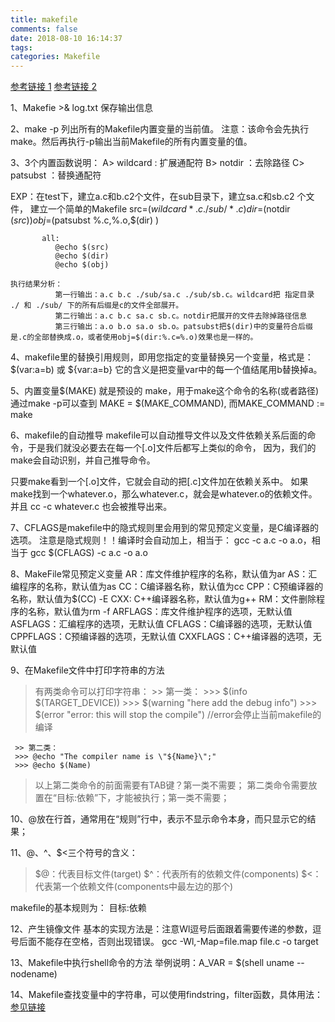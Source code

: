 ```yaml
---
title: makefile
comments: false
date: 2018-08-10 16:14:37
tags:
categories: Makefile
---
```


[参考链接 1](https://blog.csdn.net/ruglcc/article/details/7814546/)
[参考链接 2](https://blog.csdn.net/stpeace/article/details/53054006)


1、Makefie >& log.txt 保存输出信息


2、make -p 列出所有的Makefile内置变量的当前值。
   注意：该命令会先执行make。然后再执行-p输出当前Makefile的所有内置变量的值。


3、3个内置函数说明：
   A> wildcard : 扩展通配符
   B> notdir   ：去除路径
   C> patsubst ：替换通配符

   EXP：在test下，建立a.c和b.c2个文件，在sub目录下，建立sa.c和sb.c2 个文件，
        建立一个简单的Makefile
           src=$(wildcard *.c ./sub/*.c)
           dir=$(notdir $(src))
           obj=$(patsubst %.c,%.o,$(dir) )

           all:
              @echo $(src)
              @echo $(dir)
              @echo $(obj)

	执行结果分析：
              第一行输出：a.c b.c ./sub/sa.c ./sub/sb.c。wildcard把 指定目录 ./ 和 ./sub/ 下的所有后缀是c的文件全部展开。
              第二行输出：a.c b.c sa.c sb.c。notdir把展开的文件去除掉路径信息
              第三行输出：a.o b.o sa.o sb.o。patsubst把$(dir)中的变量符合后缀是.c的全部替换成.o，或者使用obj=$(dir:%.c=%.o)效果也是一样的。


4、makefile里的替换引用规则，即用您指定的变量替换另一个变量，格式是：
   $(var:a=b) 或 ${var:a=b}
   它的含义是把变量var中的每一个值结尾用b替换掉a。


5、内置变量$(MAKE) 就是预设的 make，用于make这个命令的名称(或者路径)
   通过make -p可以查到 MAKE = $(MAKE\_COMMAND), 而MAKE\_COMMAND := make


6、makefile的自动推导
   makefile可以自动推导文件以及文件依赖关系后面的命令，于是我们就没必要去在每一个[.o]文件后都写上类似的命令，
   因为，我们的make会自动识别，并自己推导命令。

   只要make看到一个[.o]文件，它就会自动的把[.c]文件加在依赖关系中。
   如果make找到一个whatever.o，那么whatever.c，就会是whatever.o的依赖文件。并且 cc -c whatever.c 也会被推导出来。


7、CFLAGS是makefile中的隐式规则里会用到的常见预定义变量，是C编译器的选项。
   注意是隐式规则！！编译时会自动加上，相当于：
   gcc -c a.c -o a.o，相当于
   gcc $(CFLAGS) -c a.c -o a.o


8、MakeFile常见预定义变量
   AR：库文件维护程序的名称，默认值为ar
   AS：汇编程序的名称，默认值为as
   CC：C编译器名称，默认值为cc
   CPP：C预编译器的名称，默认值为$(CC) -E
   CXX: C++编译器名称，默认值为g++
   RM：文件删除程序的名称，默认值为rm -f
   ARFLAGS：库文件维护程序的选项，无默认值
   ASFLAGS：汇编程序的选项，无默认值
   CFLAGS：C编译器的选项，无默认值
   CPPFLAGS：C预编译器的选项，无默认值
   CXXFLAGS：C++编译器的选项，无默认值


9、在Makefile文件中打印字符串的方法
   > 有两类命令可以打印字符串：
     >> 第一类：
     >>> $(info $(TARGET_DEVICE))
     >>> $(warning "here add the debug info")
     >>> $(error "error: this will stop the compile") //error会停止当前makefile的编译

     >> 第二类：
     >>> @echo "The compiler name is \"${Name}\";"
     >>> @echo $(Name)
   > 以上第二类命令的前面需要有TAB键？第一类不需要；
   > 第二类命令需要放置在“目标:依赖”下，才能被执行；第一类不需要；

10、@放在行首，通常用在“规则”行中，表示不显示命令本身，而只显示它的结果；

11、$@、$^、$<三个符号的含义：
   > $@：代表目标文件(target)
   > $^：代表所有的依赖文件(components)
   > $<：代表第一个依赖文件(components中最左边的那个)

   makefile的基本规则为：
       目标:依赖

12、产生镜像文件
   基本的实现方法是：注意Wl逗号后面跟着需要传递的参数，逗号后面不能存在空格，否则出现错误。
   gcc -Wl,-Map=file.map file.c -o target

13、Makefile中执行shell命令的方法
   举例说明：A\_VAR = $(shell uname --nodename)

14、Makefile查找变量中的字符串，可以使用findstring，filter函数，具体用法：
   [参见链接](https://blog.csdn.net/u013925378/article/details/51263239)
